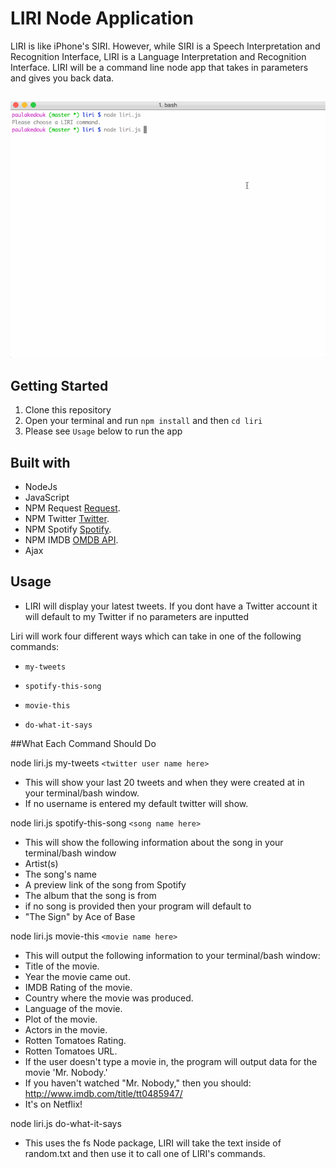 # LIRI Node Application

LIRI is like iPhone's SIRI. However, while SIRI is a Speech Interpretation and Recognition Interface, LIRI is a Language Interpretation and Recognition Interface. LIRI will be a command line node app that takes in parameters and gives you back data.

##

<img src="liri-gif.gif">

## Getting Started

1. Clone this repository
2. Open your terminal and run `npm install` and then `cd liri`
3. Please see `Usage` below to run the app

## Built with

* NodeJs
* JavaScript
* NPM Request [Request](https://www.npmjs.com/package/request).
* NPM Twitter [Twitter](https://www.npmjs.com/package/twitter).
* NPM Spotify [Spotify](https://www.npmjs.com/package/spotify).
* NPM IMDB [OMDB API](http://www.omdbapi.com).
* Ajax

## Usage

* LIRI will display your latest tweets. If you dont have a Twitter account it will default to my Twitter if no parameters are inputted

Liri will work four different ways which can take in one of the following commands:

* `my-tweets`

* `spotify-this-song`

* `movie-this`

* `do-what-it-says`

##What Each Command Should Do

node liri.js my-tweets `<twitter user name here>`

* This will show your last 20 tweets and when they were created at in your terminal/bash window.
* If no username is entered my default twitter will show.

node liri.js spotify-this-song `<song name here>`

* This will show the following information about the song in your terminal/bash window
* Artist(s)
* The song's name
* A preview link of the song from Spotify
* The album that the song is from
* if no song is provided then your program will default to
* "The Sign" by Ace of Base

node liri.js movie-this `<movie name here>`

* This will output the following information to your terminal/bash window:
* Title of the movie.
* Year the movie came out.
* IMDB Rating of the movie.
* Country where the movie was produced.
* Language of the movie.
* Plot of the movie.
* Actors in the movie.
* Rotten Tomatoes Rating.
* Rotten Tomatoes URL.
* If the user doesn't type a movie in, the program will output data for the movie 'Mr. Nobody.'
* If you haven't watched "Mr. Nobody," then you should: http://www.imdb.com/title/tt0485947/
* It's on Netflix!

node liri.js do-what-it-says

* This uses the fs Node package, LIRI will take the text inside of random.txt and then use it to call one of LIRI's commands.
